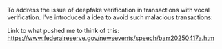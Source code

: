 To address the issue of deepfake verification in transactions with vocal verification. I've introduced a idea to avoid such malacious transactions: 

Link to what pushed me to think of this: 
https://www.federalreserve.gov/newsevents/speech/barr20250417a.htm

